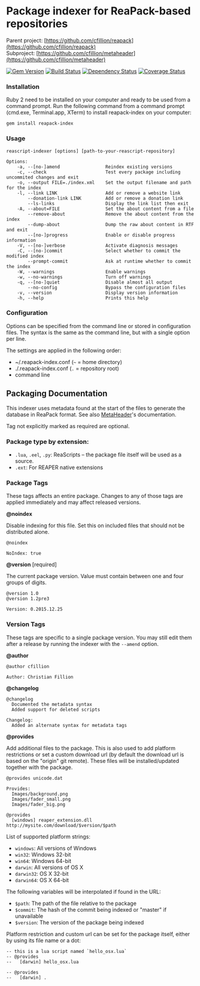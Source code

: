 # Package indexer for ReaPack-based repositories

Parent project: [https://github.com/cfillion/reapack](https://github.com/cfillion/reapack)  
Subproject: [https://github.com/cfillion/metaheader](https://github.com/cfillion/metaheader)

[![Gem Version](https://badge.fury.io/rb/reapack-index.svg)](http://badge.fury.io/rb/reapack-index)
[![Build Status](https://travis-ci.org/cfillion/reapack-index.svg?branch=master)](https://travis-ci.org/cfillion/reapack-index)
[![Dependency Status](https://gemnasium.com/cfillion/reapack-index.svg)](https://gemnasium.com/cfillion/reapack-index)
[![Coverage Status](https://coveralls.io/repos/cfillion/reapack-index/badge.svg?branch=master&service=github)](https://coveralls.io/github/cfillion/reapack-index?branch=master)

### Installation

Ruby 2 need to be installed on your computer and ready to be used from a command
prompt. Run the following command from a command prompt (cmd.exe, Terminal.app,
XTerm) to install reapack-index on your computer:

```
gem install reapack-index
```

### Usage

```
reascript-indexer [options] [path-to-your-reascript-repository]
```

```
Options:
    -a, --[no-]amend                 Reindex existing versions
    -c, --check                      Test every package including uncommited changes and exit
    -o, --output FILE=./index.xml    Set the output filename and path for the index
    -l, --link LINK                  Add or remove a website link
        --donation-link LINK         Add or remove a donation link
        --ls-links                   Display the link list then exit
    -A, --about=FILE                 Set the about content from a file
        --remove-about               Remove the about content from the index
        --dump-about                 Dump the raw about content in RTF and exit
        --[no-]progress              Enable or disable progress information
    -V, --[no-]verbose               Activate diagnosis messages
    -C, --[no-]commit                Select whether to commit the modified index
        --prompt-commit              Ask at runtime whether to commit the index
    -W, --warnings                   Enable warnings
    -w, --no-warnings                Turn off warnings
    -q, --[no-]quiet                 Disable almost all output
        --no-config                  Bypass the configuration files
    -v, --version                    Display version information
    -h, --help                       Prints this help
```

### Configuration

Options can be specified from the command line or stored in configuration files.
The syntax is the same as the command line, but with a single option per line.

The settings are applied in the following order:

- ~/.reapack-index.conf (`~` = home directory)
- ./.reapack-index.conf (`.` = repository root)
- command line

## Packaging Documentation

This indexer uses metadata found at the start of the files to generate the
database in ReaPack format.
See also [MetaHeader](https://github.com/cfillion/metaheader)'s documentation.

Tag not explicitly marked as required are optional.

### Package type by extension:

- `.lua`, `.eel`, `.py`: ReaScripts – the package file itself will be used as a source.
- `.ext`: For REAPER native extensions

### Package Tags

These tags affects an entire package. Changes to any of those tags are
applied immediately and may affect released versions.

**@noindex**

Disable indexing for this file. Set this on included files that
should not be distributed alone.

```
@noindex

NoIndex: true
```

**@version** [required]

The current package version.
Value must contain between one and four groups of digits.

```
@version 1.0
@version 1.2pre3

Version: 0.2015.12.25
```

### Version Tags

These tags are specific to a single package version. You may still edit them
after a release by running the indexer with the `--amend` option.

**@author**

```
@author cfillion

Author: Christian Fillion
```

**@changelog**

```
@changelog
  Documented the metadata syntax
  Added support for deleted scripts

Changelog:
  Added an alternate syntax for metadata tags
```

**@provides**

Add additional files to the package. This is also used to add platform restrictions
or set a custom download url (by default the download url is based on the "origin"
git remote).  These files will be installed/updated together with the package.

```
@provides unicode.dat

Provides:
  Images/background.png
  Images/fader_small.png
  Images/fader_big.png

@provides
  [windows] reaper_extension.dll http://mysite.com/download/$version/$path
```

List of supported platform strings:
- `windows`: All versions of Windows
- `win32`: Windows 32-bit
- `win64`: Windows 64-bit
- `darwin`: All versions of OS X
- `darwin32`: OS X 32-bit
- `darwin64`: OS X 64-bit

The following variables will be interpolated if found in the URL:
- `$path`: The path of the file relative to the package
- `$commit`: The hash of the commit being indexed or "master" if unavailable
- `$version`: The version of the package being indexed

Platform restriction and custom url can be set for the package itself,
either by using its file name or a dot:

```
-- this is a lua script named `hello_osx.lua`
-- @provides
--   [darwin] hello_osx.lua

-- @provides
--   [darwin] .
```
